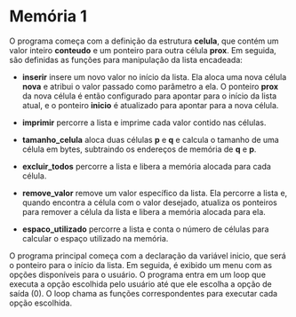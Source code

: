 # Memória 1

O programa começa com a definição da estrutura **celula**, que contém um valor inteiro **conteudo** e um ponteiro para outra célula **prox**. Em seguida, são definidas as funções para manipulação da lista encadeada:

* **inserir** insere um novo valor no início da lista. Ela aloca uma nova célula **nova** e atribui o valor passado como parâmetro a ela. O ponteiro **prox** da nova célula é então configurado para apontar para o início da lista atual, e o ponteiro **inicio** é atualizado para apontar para a nova célula.

* **imprimir** percorre a lista e imprime cada valor contido nas células.

* **tamanho_celula** aloca duas células **p** e **q** e calcula o tamanho de uma célula em bytes, subtraindo os endereços de memória de **q** e **p**.

* **excluir_todos** percorre a lista e libera a memória alocada para cada célula.

* **remove_valor** remove um valor específico da lista. Ela percorre a lista e, quando encontra a célula com o valor desejado, atualiza os ponteiros para remover a célula da lista e libera a memória alocada para ela.

* **espaco_utilizado** percorre a lista e conta o número de células para calcular o espaço utilizado na memória.

O programa principal começa com a declaração da variável inicio, que será o ponteiro para o início da lista. Em seguida, é exibido um menu com as opções disponíveis para o usuário. O programa entra em um loop que executa a opção escolhida pelo usuário até que ele escolha a opção de saída (0). O loop chama as funções correspondentes para executar cada opção escolhida.
